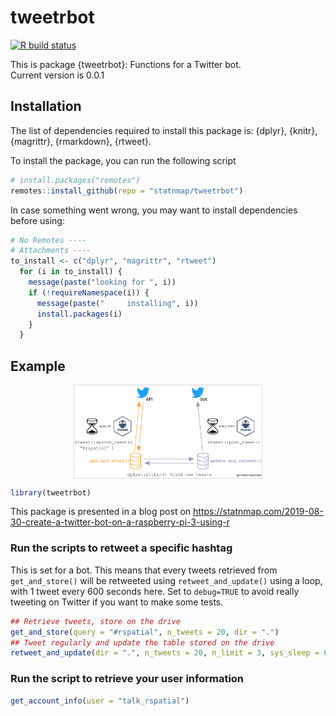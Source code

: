 
<!-- README.md is generated from README.Rmd. Please edit that file -->

# tweetrbot

<!-- badges: start -->

[![R build
status](https://github.com/statnmap/tweetrbot/workflows/R-CMD-check/badge.svg)](https://github.com/statnmap/tweetrbot/actions)
<!-- badges: end -->

<!-- description: start -->

This is package {tweetrbot}: Functions for a Twitter bot.  
Current version is 0.0.1 <!-- description: end -->

## Installation

<!-- install: start -->

The list of dependencies required to install this package is: {dplyr},
{knitr}, {magrittr}, {rmarkdown}, {rtweet}.

To install the package, you can run the following script

``` r
# install.packages("remotes")
remotes::install_github(repo = "statnmap/tweetrbot")
```

In case something went wrong, you may want to install dependencies
before using:

``` r
# No Remotes ----
# Attachments ----
to_install <- c("dplyr", "magrittr", "rtweet")
  for (i in to_install) {
    message(paste("looking for ", i))
    if (!requireNamespace(i)) {
      message(paste("     installing", i))
      install.packages(i)
    }
  }
```

<!-- install: end -->

## Example

<img src="img/fig_tweetrbot_with_func.png" width="60%" style="display: block; margin: auto;" />

``` r
library(tweetrbot)
```

This package is presented in a blog post on
<https://statnmap.com/2019-08-30-create-a-twitter-bot-on-a-raspberry-pi-3-using-r>

### Run the scripts to retweet a specific hashtag

This is set for a bot. This means that every tweets retrieved from
`get_and_store()` will be retweeted using `retweet_and_update()` using a
loop, with 1 tweet every 600 seconds here. Set to `debug=TRUE` to avoid
really tweeting on Twitter if you want to make some tests.

``` r
## Retrieve tweets, store on the drive
get_and_store(query = "#rspatial", n_tweets = 20, dir = ".")
## Tweet regularly and update the table stored on the drive
retweet_and_update(dir = ".", n_tweets = 20, n_limit = 3, sys_sleep = 600, debug = TRUE)
```

### Run the script to retrieve your user information

``` r
get_account_info(user = "talk_rspatial")
```
